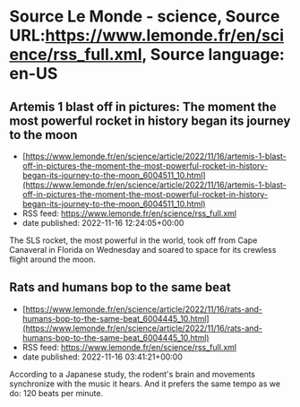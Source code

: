 # Source Le Monde - science, Source URL:https://www.lemonde.fr/en/science/rss_full.xml, Source language: en-US

## Artemis 1 blast off in pictures: The moment the most powerful rocket in history began its journey to the moon
 - [https://www.lemonde.fr/en/science/article/2022/11/16/artemis-1-blast-off-in-pictures-the-moment-the-most-powerful-rocket-in-history-began-its-journey-to-the-moon_6004511_10.html](https://www.lemonde.fr/en/science/article/2022/11/16/artemis-1-blast-off-in-pictures-the-moment-the-most-powerful-rocket-in-history-began-its-journey-to-the-moon_6004511_10.html)
 - RSS feed: https://www.lemonde.fr/en/science/rss_full.xml
 - date published: 2022-11-16 12:24:05+00:00

The SLS rocket, the most powerful in the world, took off from Cape Canaveral in Florida on Wednesday and soared to space for its crewless flight around the moon.

## Rats and humans bop to the same beat
 - [https://www.lemonde.fr/en/science/article/2022/11/16/rats-and-humans-bop-to-the-same-beat_6004445_10.html](https://www.lemonde.fr/en/science/article/2022/11/16/rats-and-humans-bop-to-the-same-beat_6004445_10.html)
 - RSS feed: https://www.lemonde.fr/en/science/rss_full.xml
 - date published: 2022-11-16 03:41:21+00:00

According to a Japanese study, the rodent's brain and movements synchronize with the music it hears. And it prefers the same tempo as we do: 120 beats per minute.
